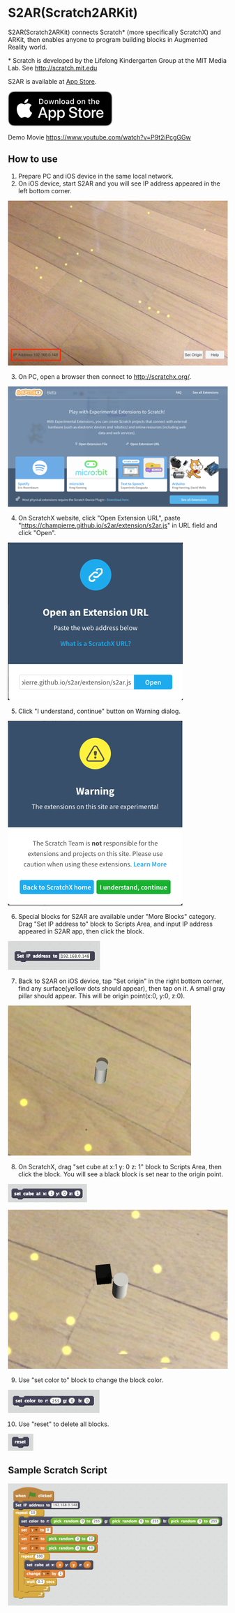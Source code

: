 # S2AR(Scratch2ARKit)

S2AR(Scratch2ARKit) connects Scratch* (more specifically ScratchX) and ARKit, then enables anyone to program building blocks in Augmented Reality world.

\* Scratch is developed by the Lifelong Kindergarten Group at the MIT Media Lab. See http://scratch.mit.edu

S2AR is available at [App Store](https://itunes.apple.com/jp/app/s2ar/id1316847947?mt=8).

[![](images/Download_on_the_App_Store_Badge_US-UK_RGB_blk_092917.svg)](https://itunes.apple.com/jp/app/s2ar/id1316847947?mt=8)

Demo Movie
https://www.youtube.com/watch?v=P9t2iPcgGGw

## How to use

1. Prepare PC and iOS device in the same local network.
2. On iOS device, start S2AR and you will see IP address appeared in the left bottom corner.

  ![](images/ip_address.jpeg)

3. On PC, open a browser then connect to http://scratchx.org/.

  ![](images/scratchx.png)

4. On ScratchX website, click "Open Extension URL", paste "https://champierre.github.io/s2ar/extension/s2ar.js" in URL field and click "Open".

  ![](images/scratchx1.png)

5. Click "I understand, continue" button on Warning dialog.

  ![](images/scratchx2.png)

6. Special blocks for S2AR are available under "More Blocks" category. Drag "Set IP address to" block to Scripts Area, and input IP address appeared in S2AR app, then click the block.

  ![](images/set_ip_address.png)

7. Back to S2AR on iOS device, tap "Set origin" in the right bottom corner, find any surface(yellow dots should appear), then tap on it. A small gray pillar should appear. This will be origin point(x:0, y:0, z:0).

  ![](images/origin.png)

8. On ScratchX, drag "set cube at x:1 y: 0 z: 1" block to Scripts Area, then click the block. You will see a black block is set near to the origin point.

  ![](images/set_cube_at.png)

  ![](images/set_cube_s2ar.png)

9. Use "set color to" block to change the block color.

  ![](images/set_color.png)

10. Use "reset" to delete all blocks.

  ![](images/reset.png)

## Sample Scratch Script

![](images/random_tower_script.png)
